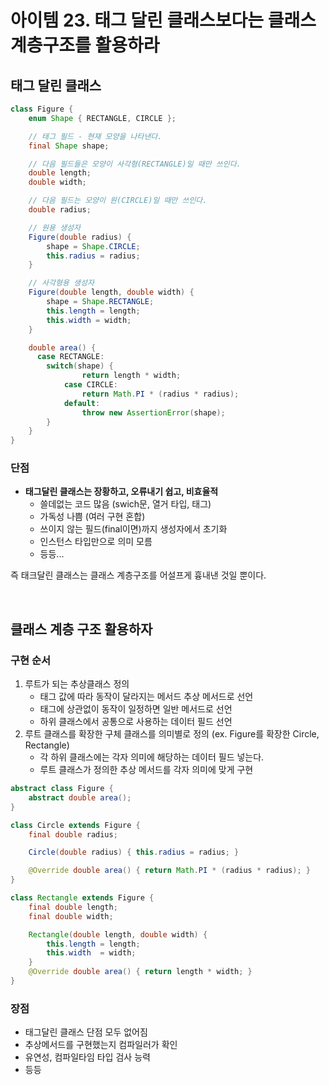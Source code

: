 # 아이템 23. 태그 달린 클래스보다는 클래스 계층구조를 활용하라

## 태그 달린 클래스

```java
class Figure {
    enum Shape { RECTANGLE, CIRCLE };

    // 태그 필드 - 현재 모양을 나타낸다.
    final Shape shape;

    // 다음 필드들은 모양이 사각형(RECTANGLE)일 때만 쓰인다.
    double length;
    double width;

    // 다음 필드는 모양이 원(CIRCLE)일 때만 쓰인다.
    double radius;

    // 원용 생성자
    Figure(double radius) {
        shape = Shape.CIRCLE;
        this.radius = radius;
    }

    // 사각형용 생성자
    Figure(double length, double width) {
        shape = Shape.RECTANGLE;
        this.length = length;
        this.width = width;
    }

    double area() {
      case RECTANGLE:
        switch(shape) {
                return length * width;
            case CIRCLE:
                return Math.PI * (radius * radius);
            default:
                throw new AssertionError(shape);
        }
    }
}
```

### 단점

- __태그달린 클래스는 장황하고, 오류내기 쉽고, 비효율적__
    - 쓸데없는 코드 많음 (swich문, 열거 타입, 태그)
    - 가독성 나쁨 (여러 구현 혼합)
    - 쓰이지 않는 필드(final이면)까지 생성자에서 초기화
    - 인스턴스 타입만으로 의미 모름
    - 등등...

즉 태크달린 클래스는 클래스 계층구조를 어설프게 흉내낸 것일 뿐이다.

<br/>

## 클래스 계층 구조 활용하자

### 구현 순서

1. 루트가 되는 추상클래스 정의
    - 태그 값에 따라 동작이 달라지는 메서드 추상 메서드로 선언
    - 태그에 상관없이 동작이 일정하면 일반 메서드로 선언
    - 하위 클래스에서 공통으로 사용하는 데이터 필드 선언
2. 루트 클래스를 확장한 구체 클래스를 의미별로 정의 (ex. Figure를 확장한 Circle, Rectangle)
    - 각 하위 클래스에는 각자 의미에 해당하는 데이터 필드 넣는다.
    - 루트 클래스가 정의한 추상 메서드를 각자 의미에 맞게 구현

```java
abstract class Figure {
    abstract double area();
}

class Circle extends Figure {
    final double radius;

    Circle(double radius) { this.radius = radius; }

    @Override double area() { return Math.PI * (radius * radius); }
}

class Rectangle extends Figure {
    final double length;
    final double width;

    Rectangle(double length, double width) {
        this.length = length;
        this.width  = width;
    }
    @Override double area() { return length * width; }
}
```

### 장점

- 태그달린 클래스 단점 모두 없어짐
- 추상메서드를 구현했는지 컴파일러가 확인
- 유연성, 컴파일타임 타입 검사 능력
- 등등
